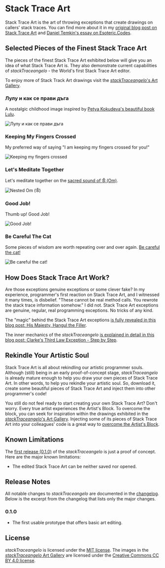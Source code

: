 # Stack Trace Art

Stack Trace Art is the art of throwing exceptions that create drawings on callers' stack traces. You can find more about it in my [original blog post on Stack Trace Art](https://thp.im/stack-trace-art) and [Daniel Temkin's essay on Esoteric.Codes](http://esoteric.codes/blog/stack-trace-art).

## Selected Pieces of the Finest Stack Trace Art

The pieces of the finest Stack Trace Art exhibited below will give you an idea of what Stack Trace Art is. They also demonstrate current capabilities of *stackTraceangelo* - the World's first Stack Trace Art editor.

To enjoy more of Stack Track Art drawings visit the [*stackTraceangelo*'s Art Gallery](/Source/ArtGallery/README.md).

### Лулу и как се прави дъга
A nostalgic childhood image inspired by [Petya Kokudeva's beautiful book Lulu](http://www.dailymotion.com/pkokudeva#video=xm47k7).

![Лулу и как се прави дъга](Source/ArtGallery/LuluIKakSePraviDaga.png)

### Keeping My Fingers Crossed
My preferred way of saying "I am keeping my fingers crossed for you!"

![Keeping my fingers crossed](Source/ArtGallery/CrossedFingers.png)

### Let's Meditate Together
Let's meditate together on the [sacred sound of ऊँ (Om)](https://en.wikipedia.org/wiki/Om).

![Nested Om (ऊँ)](Source/ArtGallery/NestedOm.png)

### Good Job!
Thumb up! Good Job!

![Good Job!](Source/ArtGallery/GoodJob.png)

### Be Careful The Cat
Some pieces of wisdom are worth repeating over and over again. [Be careful the cat!](http://www.youtube.com/watch?v=tPAJomPCdZs)

![Be careful the cat!](Source/ArtGallery/TheCatInTheSac.png)

## How Does Stack Trace Art Work?
Are those exceptions genuine exceptions or some clever fake? In my experience, programmer's first reaction on Stack Trace Art, and I witnessed it many times, is disbelief. "These cannot be real method calls. You rewrote the stack trace information somehow." I did not. Stack Trace Art exceptions are genuine, regular, real programming exceptions. No tricks of any kind.

The "magic" behind the Stack Trace Art exceptions [is fully revealed in this blog post: His Majesty, Hangul the Filler](https://thp.im/his-majesty-hangul-the-filler/).

The inner mechanics of the *stackTraceangelo* [is explained in detail in this blog post: Clarke's Third Law Exception - Step by Step](https://thp.im/clarkes-third-law-exception-step-by-step/).

## Rekindle Your Artistic Soul
Stack Trace Art is all about rekindling our artistic programmer souls. Although (still) being in an early proof-of-concept stage, *stackTraceangelo* is already mature enough to help you draw your own pieces of Stack Trace Art. In other words, to help you rekindle your artistic soul. So, download it, create some beautiful pieces of Stack Trace Art and inject them into other programmer's code!

You still do not feel ready to start creating your own Stack Trace Art? Don't worry. Every true artist experiences the Artist's Block. To overcome the block, you can seek for inspiration within the drawings exhibited in the [*stackTraceangelo*'s Art Gallery](/Source/ArtGallery/README.md). Injecting some of its pieces of Stack Trace Art into your colleagues' code is a great way to [overcome the Artist's Block](https://www.wikihow.com/Overcome-Artist%27s-Block).

## Known Limitations
The [first release (0.1.0)](https://github.com/ironcev/stack-trace-art/releases/tag/v0.1.0) of the *stackTraceangelo* is just a proof of concept. Here are the major known limitations:

- The edited Stack Trace Art can be neither saved nor opened.

## Release Notes
All notable changes to *stackTraceangelo* are documented in the [changelog](CHANGELOG.md). Below is the excerpt from the changelog that lists only the major changes.

### 0.1.0
- The first usable prototype that offers basic art editing.

## License
*stackTraceangelo* is licensed under the [MIT license](LICENSE). The images in the [*stackTraceangelo* Art Gallery](/Source/ArtGallery/README.md) are licensed under the [Creative Commons CC BY 4.0 license](https://creativecommons.org/licenses/by/4.0/).
